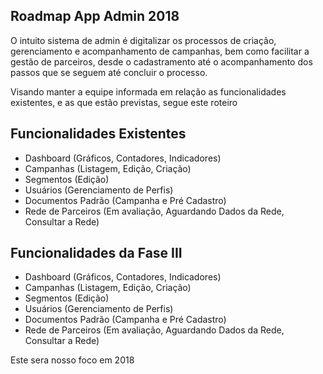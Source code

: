 ## Roadmap App Admin 2018

O intuito sistema de admin é digitalizar os processos de criação, gerenciamento e acompanhamento de campanhas, bem como facilitar a gestão de parceiros, desde o cadastramento até
o acompanhamento dos passos que se seguem até concluir o processo.

Visando manter a equipe informada em relação as funcionalidades existentes, e as que estão previstas, segue este roteiro

## Funcionalidades Existentes

- Dashboard (Gráficos, Contadores, Indicadores)
- Campanhas (Listagem, Edição, Criação)
- Segmentos (Edição)
- Usuários (Gerenciamento de Perfis)
- Documentos Padrão (Campanha e Pré Cadastro)
- Rede de Parceiros (Em avaliação, Aguardando Dados da Rede, Consultar a Rede)

## Funcionalidades da Fase III

- Dashboard (Gráficos, Contadores, Indicadores)
- Campanhas (Listagem, Edição, Criação)
- Segmentos (Edição)
- Usuários (Gerenciamento de Perfis)
- Documentos Padrão (Campanha e Pré Cadastro)
- Rede de Parceiros (Em avaliação, Aguardando Dados da Rede, Consultar a Rede)


Este sera nosso foco em 2018

